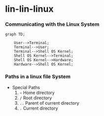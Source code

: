 # lin-lin-linux

### Communicating with the Linux System

```mermaid
graph TD;

    User-->Terminal;
    Terminal-->User;
    Terminal-->Shell OS Kernel;
    Shell OS Kernel-->Terminal;
    Shell OS Kernel-->Hardware;
    Hardware-->Shell OS Kernel;

```

### Paths in a linux file System

- Special Paths
    1. `~` Home directory
    2. `/` Root directory
    3. `..` Parent of current directory
    4. `.` Current directory